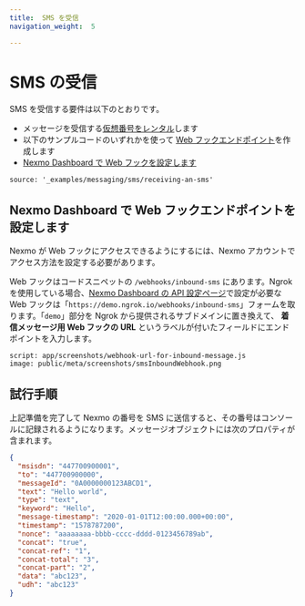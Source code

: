 ```yaml
---
title:  SMS を受信
navigation_weight:  5

---
```



SMS の受信
=======

SMS を受信する要件は以下のとおりです。

* メッセージを受信する[仮想番号をレンタル](/numbers/guides/number-management#rent-a-virtual-number)します
* 以下のサンプルコードのいずれかを使って [Web フックエンドポイント](/messaging/sms/code-snippets/before-you-begin#webhooks)を作成します
* [Nexmo Dashboard で Web フックを設定します](#configure-the-webhook-endpoint-in-your-nexmo-dashboard)

```code_snippets
source: '_examples/messaging/sms/receiving-an-sms'
```

Nexmo Dashboard で Web フックエンドポイントを設定します
--------------------------------------

Nexmo が Web フックにアクセスできるようにするには、Nexmo アカウントでアクセス方法を設定する必要があります。

Web フックはコードスニペットの `/webhooks/inbound-sms` にあります。Ngrok を使用している場合、[Nexmo Dashboard の API 設定ページ](https://dashboard.nexmo.com/settings)で設定が必要な Web フックは「`https://demo.ngrok.io/webhooks/inbound-sms`」フォームを取ります。「`demo`」部分を Ngrok から提供されるサブドメインに置き換えて、 **着信メッセージ用 Web フックの URL** というラベルが付いたフィールドにエンドポイントを入力します。

```screenshot
script: app/screenshots/webhook-url-for-inbound-message.js
image: public/meta/screenshots/smsInboundWebhook.png
```

試行手順
----

上記準備を完了して Nexmo の番号を SMS に送信すると、その番号はコンソールに記録されるようになります。メッセージオブジェクトには次のプロパティが含まれます。

```json
{
  "msisdn": "447700900001",
  "to": "447700900000",
  "messageId": "0A0000000123ABCD1",
  "text": "Hello world",
  "type": "text",
  "keyword": "Hello",
  "message-timestamp": "2020-01-01T12:00:00.000+00:00",
  "timestamp": "1578787200",
  "nonce": "aaaaaaaa-bbbb-cccc-dddd-0123456789ab",
  "concat": "true",
  "concat-ref": "1",
  "concat-total": "3",
  "concat-part": "2",
  "data": "abc123",
  "udh": "abc123"
}
```

